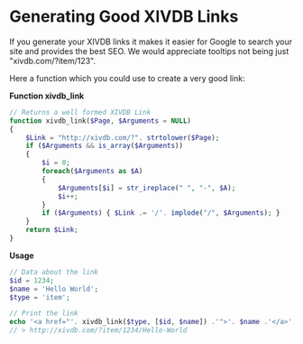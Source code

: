 Generating Good XIVDB Links
====================

If you generate your XIVDB links it makes it easier for Google to search your site and provides the best SEO. We would appreciate tooltips not being just "xivdb.com/?item/123".

Here a function which you could use to create a very good link:

**Function xivdb_link**

```php
// Returns a well formed XIVDB Link
function xivdb_link($Page, $Arguments = NULL)
{
	$Link = "http://xivdb.com/?". strtolower($Page);
	if ($Arguments && is_array($Arguments))
	{
		$i = 0;
		foreach($Arguments as $A)
		{
			$Arguments[$i] = str_ireplace(" ", "-", $A);
			$i++;	
		}
		if ($Arguments) { $Link .= '/'. implode("/", $Arguments); }
	}
	return $Link;	
}
```

**Usage**

```php
// Data about the link
$id = 1234;
$name = 'Hello World';
$type = 'item';

// Print the link
echo '<a href="'. xivdb_link($type, [$id, $name]) .'">'. $name .'</a>';
// > http://xivdb.com/?item/1234/Hello-World
```

